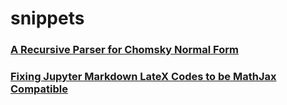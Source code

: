 # snippets
### [A Recursive Parser for Chomsky Normal Form](https://github.com/asajadi/snippets/blob/master/snippets/cfparser.ipynb)


### [Fixing Jupyter Markdown LateX Codes to be MathJax Compatible ](https://github.com/asajadi/snippets/blob/master/snippets/fixlatex.ipynb)

